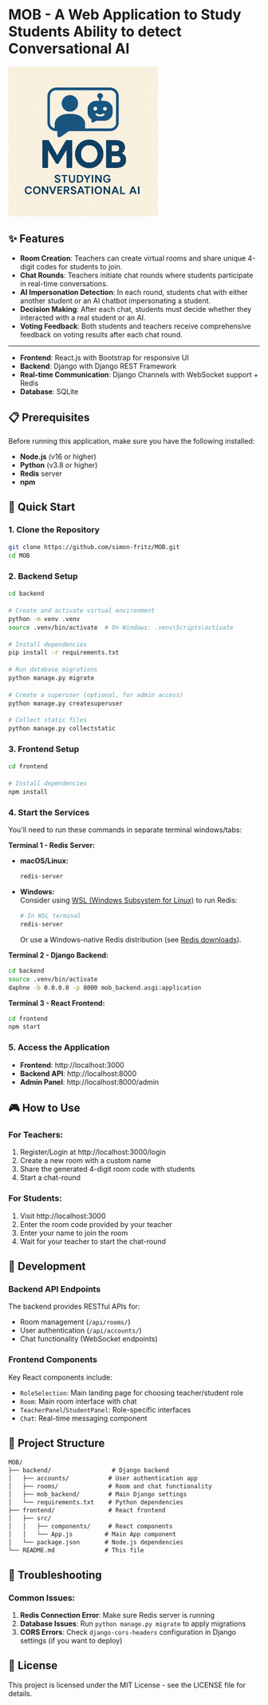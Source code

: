 # MOB - A Web Application to Study Students Ability to detect Conversational AI

<img src="icon.png" alt="App Icon" width="300" height="300" />

## ✨ Features

- **Room Creation**: Teachers can create virtual rooms and share unique 4-digit codes for students to join.
- **Chat Rounds**: Teachers initiate chat rounds where students participate in real-time conversations.
- **AI Impersonation Detection**: In each round, students chat with either another student or an AI chatbot impersonating a student.
- **Decision Making**: After each chat, students must decide whether they interacted with a real student or an AI.
- **Voting Feedback**: Both students and teachers receive comprehensive feedback on voting results after each chat round.

---

- **Frontend**: React.js with Bootstrap for responsive UI
- **Backend**: Django with Django REST Framework
- **Real-time Communication**: Django Channels with WebSocket support + Redis
- **Database**: SQLite

## 📋 Prerequisites

Before running this application, make sure you have the following installed:

- **Node.js** (v16 or higher)
- **Python** (v3.8 or higher)
- **Redis** server
- **npm**

## 🚀 Quick Start

### 1. Clone the Repository

```bash
git clone https://github.com/simon-fritz/MOB.git
cd MOB
```

### 2. Backend Setup

```bash
cd backend

# Create and activate virtual environment
python -m venv .venv
source .venv/bin/activate  # On Windows: .venv\Scripts\activate

# Install dependencies
pip install -r requirements.txt

# Run database migrations
python manage.py migrate

# Create a superuser (optional, for admin access)
python manage.py createsuperuser

# Collect static files
python manage.py collectstatic
```

### 3. Frontend Setup

```bash
cd frontend

# Install dependencies
npm install
```

### 4. Start the Services

You'll need to run these commands in separate terminal windows/tabs:

**Terminal 1 - Redis Server:**

- **macOS/Linux:**
    ```bash
    redis-server
    ```
- **Windows:**  
    Consider using [WSL (Windows Subsystem for Linux)](https://learn.microsoft.com/windows/wsl/) to run Redis:
    ```bash
    # In WSL terminal
    redis-server
    ```
    Or use a Windows-native Redis distribution (see [Redis downloads](https://redis.io/download/)).

**Terminal 2 - Django Backend:**
```bash
cd backend
source .venv/bin/activate
daphne -b 0.0.0.0 -p 8000 mob_backend.asgi:application
```

**Terminal 3 - React Frontend:**
```bash
cd frontend
npm start
```

### 5. Access the Application

- **Frontend**: http://localhost:3000
- **Backend API**: http://localhost:8000
- **Admin Panel**: http://localhost:8000/admin

## 🎮 How to Use

### For Teachers:
1. Register/Login at http://localhost:3000/login
2. Create a new room with a custom name
3. Share the generated 4-digit room code with students
4. Start a chat-round

### For Students:
1. Visit http://localhost:3000
2. Enter the room code provided by your teacher
3. Enter your name to join the room
4. Wait for your teacher to start the chat-round

## 🔧 Development

### Backend API Endpoints

The backend provides RESTful APIs for:
- Room management (`/api/rooms/`)
- User authentication (`/api/accounts/`)
- Chat functionality (WebSocket endpoints)

### Frontend Components

Key React components include:
- `RoleSelection`: Main landing page for choosing teacher/student role
- `Room`: Main room interface with chat
- `TeacherPanel`/`StudentPanel`: Role-specific interfaces
- `Chat`: Real-time messaging component

## 📁 Project Structure

```
MOB/
├── backend/                 # Django backend
│   ├── accounts/           # User authentication app
│   ├── rooms/              # Room and chat functionality
│   ├── mob_backend/        # Main Django settings
│   └── requirements.txt    # Python dependencies
├── frontend/               # React frontend
│   ├── src/
│   │   ├── components/     # React components
│   │   └── App.js         # Main App component
│   └── package.json       # Node.js dependencies
└── README.md              # This file
```

## 🐛 Troubleshooting

### Common Issues:

1. **Redis Connection Error**: Make sure Redis server is running
2. **Database Issues**: Run `python manage.py migrate` to apply migrations
3. **CORS Errors**: Check `django-cors-headers` configuration in Django settings (if you want to deploy)

## 📄 License

This project is licensed under the MIT License - see the LICENSE file for details.
